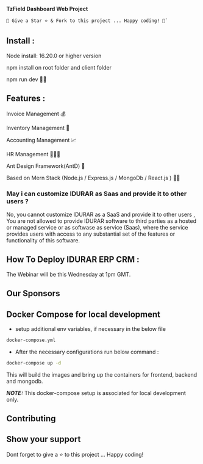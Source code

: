 **TzField Dashboard Web Project**

```
🚀 Give a Star ⭐️ & Fork to this project ... Happy coding! 🤩`
```

## Install : 

Node install: 16.20.0 or higher version 

npm install on root folder and client folder

npm run dev 👨‍💻

## Features : 

Invoice Management 💰

Inventory Management 🧳

Accounting Management 📈

HR Management 🧑‍🤝‍🧑

Ant Design Framework(AntD) 🐜

Based on Mern Stack (Node.js / Express.js / MongoDb / React.js ) 👨‍💻


### May i can customize IDURAR as Saas and provide it to other users ?

No, you cannot customize IDURAR as a SaaS and provide it to other users , You are not allowed to provide IDURAR software to third parties as a hosted or managed service or as softwase as service (Saas), where the service provides users with access to any substantial set of the features or functionality of this software.

## How To Deploy IDURAR ERP CRM :


The Webinar will be this Wednesday at 1pm GMT.

## Our Sponsors





## Docker Compose for local development

- setup additional env variables, if necessary in the below file

```bash
docker-compose.yml
```

- After the necessary configurations run below command :

```bash
docker-compose up -d
```

This will build the images and bring up the containers for frontend, backend and mongodb.

**_NOTE:_** This docker-compose setup is associated for local development only.

## Contributing



## Show your support

Dont forget to give a ⭐️ to this project ... Happy coding!